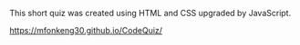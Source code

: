 This short quiz was created using HTML and CSS upgraded by JavaScript.

https://mfonkeng30.github.io/CodeQuiz/